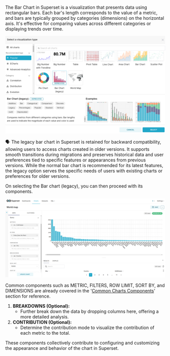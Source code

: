 The Bar Chart in Superset is a visualization that presents data using rectangular bars. Each bar's length corresponds to the value of a metric, and bars are typically grouped by categories (dimensions) on the horizontal axis. It's effective for comparing values across different categories or displaying trends over time.

![Untitled](/interfaces/superset/charts_components/legacy_interface.png)

<aside class="callout">
🗣 The legacy bar chart in Superset is retained for backward compatibility, allowing users to access charts created in older versions. It supports smooth transitions during migrations and preserves historical data and user preferences tied to specific features or appearances from previous versions. While the normal bar chart is recommended for its latest features, the legacy option serves the specific needs of users with existing charts or preferences for older versions.

</aside>

On selecting the Bar chart (legacy), you can then proceed with its components.

![Untitled](/interfaces/superset/charts_components/legacy.png)

 Common components such as METRIC, FILTERS, ROW LIMIT, SORT BY, and DIMENSIONS are already covered in the '[Common Charts Components](../charts_components.md)' section for reference.


1. **BREAKDOWNS (Optional):**
    - Further break down the data by dropping columns here, offering a more detailed analysis.
2. **CONTRIBUTION (Optional):**
    - Determine the contribution mode to visualize the contribution of each metric to the total.

These components collectively contribute to configuring and customizing the appearance and behavior of the chart in Superset.